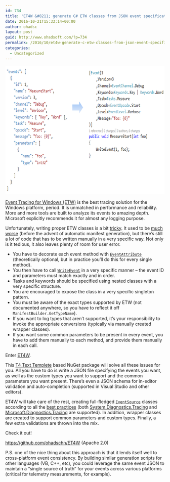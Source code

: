 ```yaml
---
id: 734
title: 'ET4W &#8211; generate C# ETW classes from JSON event specifications using T4'
date: 2016-10-21T15:33:14+00:00
author: ohadsc
layout: post
guid: http://www.ohadsoft.com/?p=734
permalink: /2016/10/et4w-generate-c-etw-classes-from-json-event-specifications-using-t4/
categories:
  - Uncategorized
---
```

<a href="https://github.com/ohadschn/ET4W" target="_blank"><img src="https://raw.githubusercontent.com/ohadschn/ET4W/master/docs/Transformation.png" width="777" height="406" alt="ET4W" class="aligncenter size-medium" /></a>

<a href="https://msdn.microsoft.com/en-us/library/dn774985(v=pandp.20).aspx" target="_blank">Event Tracing for Windows (ETW)</a> is the best tracing solution for the Windows platform, period. It is unmatched in performance and reliability. More and more tools are built to analyze its events to amazing depth. Microsoft explicitly recommends it for almost any logging purpose.

Unfortunately, writing proper ETW classes is a bit <a href="https://msdn.microsoft.com/en-us/library/dn774985(v=pandp.20).aspx" target="_blank">tricky</a>. It used to be <a href="https://blogs.msdn.microsoft.com/seealso/2011/06/08/use-this-not-this-logging-event-tracing/" target="_blank">much worse</a> (before the advent of automatic manifest generation), but there&#8217;s still a lot of code that has to be written manually in a very specific way. Not only is it tedious, it also leaves plenty of room for user error.

  * You have to decorate each event method with <a href="https://msdn.microsoft.com/en-us/library/system.diagnostics.tracing.eventattribute(v=vs.110).aspx" target="_blank"><code>EventAttribute</code></a> (theoretically optional, but in practice you&#8217;ll do this for every single method).
  * You then have to call <a href="https://msdn.microsoft.com/en-us/library/hh393412(v=vs.110).aspx" target="_blank"><code>WriteEvent</code></a> in a very specific manner &#8211; the event ID and parameters must match exactly and in order.
  * Tasks and keywords should be specified using nested classes with a very specific structure.
  * You are encouraged to expose the class in a very specific singleton pattern.
  * You must be aware of the exact types supported by ETW (not documented anywhere, so you have to reflect it off `ManifestBuilder.GetTypeName`).
  * If you want to log types that aren&#8217;t supported, it&#8217;s your responsibility to invoke the appropriate conversions (typically via manually created wrapper classes).
  * If you want some common parameters to be present in every event, you have to add them manually to each method, and provide them manually in each call.

Enter <a href="https://github.com/ohadschn/ET4W" target="_blank">ET4W</a>.

This <a href="https://msdn.microsoft.com/en-us/library/bb126445.aspx" target="_blank">T4 Text Templete</a> based NuGet package will solve all these issues for you. All you have to do is write a JSON file specifying the events you want, as well as the custom types you want to support and the common parameters you want present. There&#8217;s even a JSON schema for in-editor validation and auto-completion (supported in Visual Studio and other editors). 

ET4W will take care of the rest, creating full-fledged <a href="https://msdn.microsoft.com/en-us/library/system.diagnostics.tracing.eventsource(v=vs.110).aspx" target="_blank"><code>EventSource</code></a> classes according to all the <a href="http://blogs.msmvps.com/kathleen/2014/01/24/how-are-event-parameters-best-used-to-create-an-intuitive-custom-evnetsourcetrace/" target="_blank">best practices</a> (both <a href="https://msdn.microsoft.com/en-us/library/system.diagnostics.tracing(v=vs.110).aspx" target="_blank">System.Diagnostics.Tracing</a> and <a href="https://www.nuget.org/packages/Microsoft.Diagnostics.Tracing.EventSource" target="_blank">Microsoft.Diagnostics.Tracing</a> are supported). In addition, wrapper classes are created to support common parameters and custom types. Finally, a few extra validations are thrown into the mix.

Check it out!
  
<a href="https://github.com/ohadschn/ET4W" target="_blank">https://github.com/ohadschn/ET4W</a> (Apache 2.0)

P.S. one of the nice thing about this approach is that it lends itself well to cross-platform event consistency. By building similar generation scripts for other languages (VB, C++, etc), you could leverage the same event JSON to maintain a &#8220;single source of truth&#8221; for your events across various platforms (critical for telemetry measurements, for example).